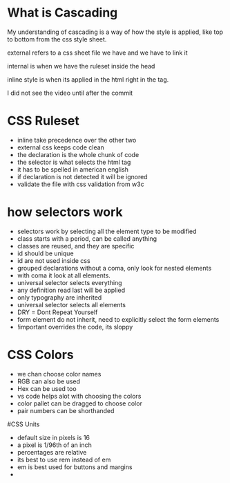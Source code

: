 # What is Cascading

My understanding of cascading is a way of how the style is applied, like top to bottom from the css style sheet.

external refers to a css sheet file we have and we have to link it

internal is when we have the ruleset inside the head

inline style is when its applied in the html right in the tag.

I did not see the video until after the commit

# CSS Ruleset
- inline take precedence over the other two
- external css keeps code clean
- the declaration is the whole chunk of code
- the selector is what selects the html tag
- it has to be spelled in american english
- if declaration is not detected it will be ignored
- validate the file with css validation from w3c

# how selectors work
- selectors work by selecting all the element type to be modified
- class starts with a period, can be called anything
- classes are reused, and they are specific
- id should be unique
- id are not used inside css
- grouped declarations without a coma, only look for nested elements
- with coma it look at all elements.
- universal selector selects everything
- any definition read last will be applied
- only typography are inherited
- universal selector selects all elements
- DRY = Dont Repeat Yourself
- form element do not inherit, need to explicitly select the form elements
- !important overrides the code, its sloppy

# CSS Colors
- we chan choose color names
- RGB can also be used
- Hex can be used too
- vs code helps alot with choosing the colors
- color pallet can be dragged to choose color
- pair numbers can be shorthanded

#CSS Units
- default size in pixels is 16
- a pixel is 1/96th of an inch
- percentages are relative
- its best to use rem instead of em
- em is best used for buttons and margins
- 